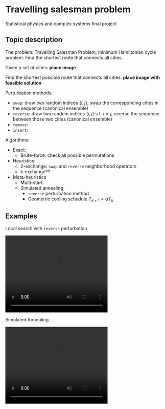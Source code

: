 # Travelling salesman problem

Statistical physics and complex systems final project

## Topic description

The problem: Travelling Salesman Problem, minimum Hamiltonian cycle problem. Find the shortest route that connects all cities.

Given a set of cities:
**place image**

Find the shortest possible route that connects all cities:
**place image with feasible solution**

Perturbation methods:
- `swap`: draw two random indices $\{i,j\}$, swap the corresponding cities in the sequence (canonical ensemble)
- `reverse`: draw two random indices $\{i,j\}$ s.t. $i < j$, reverse the sequence between those two cities (canonical ensemble)
- `remove`: 
- `insert`: 


Algorithms:
- Exact:
    - Brute-force: check all possible permutations
- Heuristics:
    - 2-exchange: `swap` and `reverse` neighborhood operators
    - k-exchange??
- Meta-heuristics
    - Multi-start
    - Simulated annealing
        - `reverse` perturbation method
        - Geometric cooling schedule $T_{k+1}=\alpha T_k$

## Examples

Local search with `reverse` perturbation

<video src="./py/anims/local_search-rev.mp4" width="320" height="240" controls></video>

Simulated Annealing

<video src="./py/anims/sim-annealing.mp4" width="320" height="240" controls></video>
